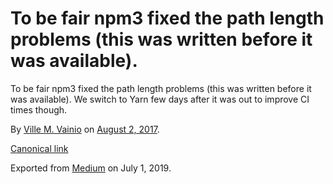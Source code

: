 # To be fair npm3 fixed the path length problems (this was written before it was available).

To be fair npm3 fixed the path length problems (this was written before it was available). We switch to Yarn few days after it was out to improve CI times though.

By [Ville M. Vainio](https://medium.com/@vivainio) on [August 2, 2017](https://medium.com/p/20e364175e91).

[Canonical link](https://medium.com/@vivainio/to-be-fair-npm3-fixed-the-path-length-problems-this-was-written-before-it-was-available-20e364175e91)

Exported from [Medium](https://medium.com) on July 1, 2019.